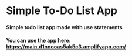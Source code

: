 # Simple To-Do List App
#### Simple todo list app made with use statements
#### You can use the app here: https://main.d1nnooas5ak5c3.amplifyapp.com/
